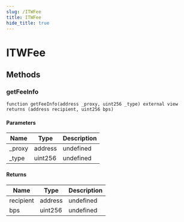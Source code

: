 ```yaml
---
slug: /ITWFee
title: ITWFee
hide_title: true
---
```

# ITWFee









## Methods

### getFeeInfo

```solidity
function getFeeInfo(address _proxy, uint256 _type) external view returns (address recipient, uint256 bps)
```





#### Parameters

| Name | Type | Description |
|---|---|---|
| _proxy | address | undefined
| _type | uint256 | undefined

#### Returns

| Name | Type | Description |
|---|---|---|
| recipient | address | undefined
| bps | uint256 | undefined



